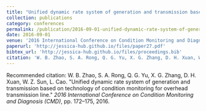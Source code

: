 ```yaml
---
title: "Unified dynamic rate system of generation and transmission based on technology of condition monitoring for overhead transmission line"
collection: publications
category: conferences
permalink: /publication/2016-09-01-unified-dynamic-rate-system-of-generation-and-transmission-based-on-technology-of-condition-monitoring-for-overhead-transmission-line
date: 2016-09-01
venue: '2016 International Conference on Condition Monitoring and Diagnosis (CMD)'
paperurl: 'http://jessica-hub.github.io/files/paper27.pdf'
bibtex_url: 'http://jessica-hub.github.io/files/proceedings.bib'
citation: 'W. B. Zhao, S. A. Rong, Q. G. Yu, X. G. Zhang, D. H. Xuan, W. Z. Sun, L. Cao. &quot;Unified dynamic rate system of generation and transmission based on technology of condition monitoring for overhead transmission line.&quot; <i>2016 International Conference on Condition Monitoring and Diagnosis (CMD)</i>, pp. 172–175, 2016.'
---
```


Recommended citation: W. B. Zhao, S. A. Rong, Q. G. Yu, X. G. Zhang, D. H. Xuan, W. Z. Sun, L. Cao. &quot;Unified dynamic rate system of generation and transmission based on technology of condition monitoring for overhead transmission line.&quot; <i>2016 International Conference on Condition Monitoring and Diagnosis (CMD)</i>, pp. 172–175, 2016.

